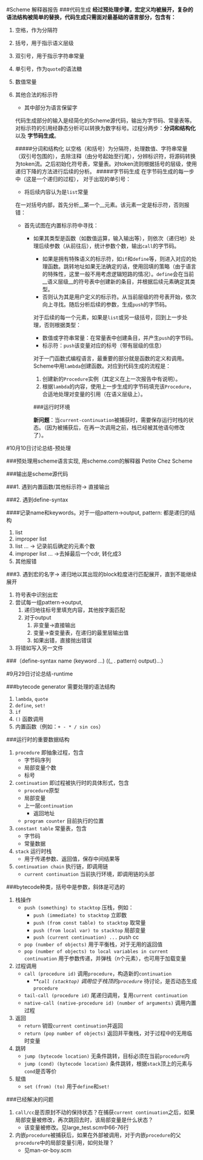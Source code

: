 #Scheme 解释器报告
###代码生成
__经过预处理步骤，宏定义均被展开，复杂的语法结构被简单的替换，代码生成只需面对最基础的语言部分，包含有：__

1. 空格，作为分隔符
2. 括号，用于指示语义层级
3. 双引号，用于指示字符串常量
4. 单引号，作为`quote`的语法糖
5. 数值常量
6. 其他合法的标示符
    * 其中部分为语言保留字

    代码生成部分的输入是经简化的Scheme源代码，输出为字节码、常量表等。对标示符的引用经静态分析可以转换为数字标号。过程分两步：__分词和结构化__ 以及 __字节码生成__。

    #####分词和结构化
    以空格（和括号）为分隔符，处理数值、字符串常量（双引号包围的），去除注释（由分号起始至行尾），分辨标识符，将源码转换为token流。之后初始化符号表，常量表。对token流则根据括号的层级，使用递归下降的方法进行后续的分析。
    #####字节码生成
    在字节码生成的每一步中（这是一个递归的过程），
    对于出现的单引号：

    * 将后续内容认为是`list`常量
     
     在一对括号内部，首先分析__第一个__元素。该元素一定是标示符，否则报错：

     * 首先试图在内置标示符中寻找：
         * 如果其类型是函数（如数值运算，输入输出等），则依次（递归地）处理后续参数（从前往后），统计参数个数，输出`call`的字节码。
             * 如果是拥有特殊语义的标示符，如`if`和`define`等，则进入对应的处理函数。跳转地址如果无法确定的话，使用回填的策略（由于语言的特殊性，这里一般不用考虑逻辑短路的情况）。`define`会在当前__语义层级__的符号表中创建新的条目，并根据后续元素确定其类型。
             * 否则认为其是用户定义的标示符。从当前层级的符号表开始，依次向上寻找。随后分析后续的参数，生成`push`的字节码。

             对于后续的每一个元素，如果是`list`或另一级括号，回到上一步处理，否则根据类型：

             * 数值或字符串常量：在常量表中创建条目，并产生`push`的字节码。
             * 标示符：`push`该变量对应的标号（带有层级的信息）

             对于一门函数式编程语言，最重要的部分就是函数的定义和调用。Scheme中用`lambda`创建函数。对应到代码生成的流程是：

             1. 创建新的`Procedure`实例（其定义在上一次报告中有说明）。
             2. 根据`lambda`的内容，使用上一步生成的字节码填充该`Procedure`，合适地处理对变量的引用（在语义层级上）。

             ###运行时环境

             __新问题__：当`current-continuation`被捕获时，需要保存运行时栈的状态。（因为被捕获后，在再一次调用之前，栈已经被其他语句修改了）。


#10月10日讨论总结-预处理

###预处理用scheme语言实现, 用scheme.com的解释器  Petite Chez Scheme

###输出是scheme源代码

###1. 遇到内置函数/其他标示符-> 直接输出

###2. 遇到define-syntax

####记录name和keywords。对于一组pattern->output,
pattern: 都是递归的结构

1. list
2. improper list
3. list ... -> 记录前后确定的元素个数
4. improper list ... ->去掉最后一个cdr, 转化成3
5. 其他报错

###3. 遇到宏的名字-> 递归地以其出现的block粒度进行匹配展开，直到不能继续展开

1. 符号表中识别出宏
2. 尝试每一组pattern->output,
    1. 递归地往标号里填充内容，其他按字面匹配
    2. 对于output
        1. 非变量->直接输出
        2. 变量->查变量表，在递归的最里层输出值
        3. 如果出错，直接抛出错误      
3. 将错如写入另一文件


###（define-syntax name (keyword ...) ((_ . pattern) output)...）



#9月29日讨论总结-runtime

###bytecode generator 需要处理的语法结构
1. `lambda`, `quote`
2. `define`, `set!`
3. `if`
4. `()` 函数调用
5. 内置函数（例如：`+ - * / sin cos`）

###运行时的重要数据结构
1. `procedure` 即抽象过程，包含
    * 字节码序列
    * 局部变量个数
    * 标号
2. `continuation` 即过程被执行时的具体形式，包含
    * `procedure`原型
    * 局部变量
    * 上一层`continuation`
    	* 返回地址
    * `program counter` 目前执行的位置
3. `constant table` 常量表，包含
    * 字节码
    * 常量数据
4. `stack` 运行时栈
    * 用于传递参数、返回值，保存中间结果等
5. `continuation chain` 执行链，即调用链
	* `current continuation` 当前执行环境，即调用链的头部

###bytecode种类，括号中是参数，斜体是可选的
1. 栈操作
	* `push (something) to stacktop` 压栈，例如：   
   		* `push (immediate) to stacktop` 立即数
   		* `push (from const table) to stacktop` 取常量
   		* `push (from local var) to stacktop` 局部变量
   		* `push (current continuation) ...` push cc
    * `pop (number of objects)` 用于平衡栈，对于无用的返回值
    * `pop (number of objects) to local variables in current continuation` 用于参数传递，并弹栈（n个元素），也可用于加载变量
2. 过程调用
    * `call (procedure id)` 调用`procedure`，构造新的`continuation`
    	* **_`call (stacktop)` 调用位于栈顶的`procedure`_ 待讨论，是否动态生成`procedure`
    * `tail-call (procedure id)` 尾递归调用，复用`current continuation`
    * `native-call (native-procedure id) (number of arguments)` 调用内置过程
3. 返回
    * `return` 销毁`current continuation`并返回
    * `return (pop number of objects)` 返回并平衡栈，对于过程中的无用临时变量
4. 跳转
    * `jump (bytecode location)` 无条件跳转，目标必须在当前`procedure`内
    * `jump (cond) (bytecode location)` 条件跳转，根据`stack`顶上的元素与`cond`是否等价
5. 赋值
	* `set (from) (to)` 用于`define`和`set!` 


###已经解决的问题
1. `call/cc`是否原封不动的保持状态？在捕获`current continuation`之后，如果局部变量被修改，再次跳回去时，该局部变量是什么状态？
    * 该变量被修改。见large_test.scm中66-76行
2. 内嵌`procedure`被捕获后，如果在外部被调用，对于内嵌`procedure`的父`procedure`中的局部变量引用，如何处理？
	* 见man-or-boy.scm

